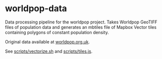 # worldpop-data

Data processing pipeline for the worldpop project.  Takes Worldpop GeoTIFF
files of population data and generates an mbtiles file of Mapbox Vector tiles
containing polygons of constant population density.

Original data available at [worldpop.org.uk](http://www.worldpop.org.uk/).

See [scripts/vectorize.sh](scripts/vectorize.sh) and [scripts/tiles.js](scripts/tiles.js).
